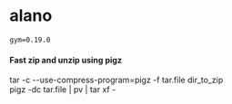 # alano

```
gym=0.19.0
```

#### Fast zip and unzip using pigz
tar -c --use-compress-program=pigz -f tar.file dir_to_zip \
pigz -dc tar.file | pv | tar xf -

